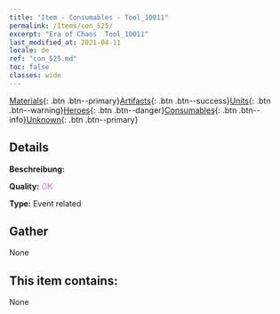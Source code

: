 ```yaml
---
title: "Item - Consumables - Tool_10011"
permalink: /Items/con_525/
excerpt: "Era of Chaos  Tool_10011"
last_modified_at: 2021-04-11
locale: de
ref: "con_525.md"
toc: false
classes: wide
---
```

 [Materials](/de/Items/){: .btn .btn--primary}[Artifacts](/de/Items/Artifacts/){: .btn .btn--success}[Units](/de/Items/Units/){: .btn .btn--warning}[Heroes](/de/Items/Heroes/){: .btn .btn--danger}[Consumables](/de/Items/Consumables/){: .btn .btn--info}[Unknown](/de/Items/Unknown/){: .btn .btn--primary}

## Details
 **Beschreibung:** 

 **Quality:** <span style="color: #DA70D6">OK</span>

 **Type:** Event related

## Gather

  None

## This item contains:

  None


